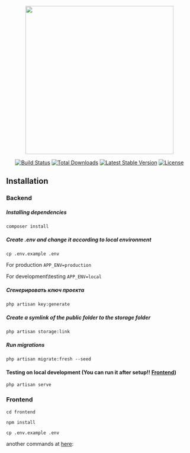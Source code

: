 <p align="center"><img src="https://laravel.com/assets/img/components/logo-laravel.svg" width="400"></p>

<p align="center">
<a href="https://travis-ci.org/laravel/framework"><img src="https://travis-ci.org/laravel/framework.svg" alt="Build Status"></a>
<a href="https://packagist.org/packages/laravel/framework"><img src="https://poser.pugx.org/laravel/framework/d/total.svg" alt="Total Downloads"></a>
<a href="https://packagist.org/packages/laravel/framework"><img src="https://poser.pugx.org/laravel/framework/v/stable.svg" alt="Latest Stable Version"></a>
<a href="https://packagist.org/packages/laravel/framework"><img src="https://poser.pugx.org/laravel/framework/license.svg" alt="License"></a>
</p>


## Installation

### Backend

##### Installing dependencies
```
composer install
```

##### Create .env and change it according to local environment
```
cp .env.example .env
```
For production `APP_ENV=production`

For development\testing `APP_ENV=local`

##### Сгенерировать ключ проекта
```
php artisan key:generate
```


##### Create a symlink of the public folder to the storage folder
```
php artisan storage:link
```

##### Run migrations
```
php artisan migrate:fresh --seed
```

#### Testing on local development (You can run it after setup!! [Frontend](#frontend))
```
php artisan serve
```

### Frontend
```
cd frontend
```
```
npm install
```
```
cp .env.example .env
```
another commands at [here](frontend%2FREADME.md):
